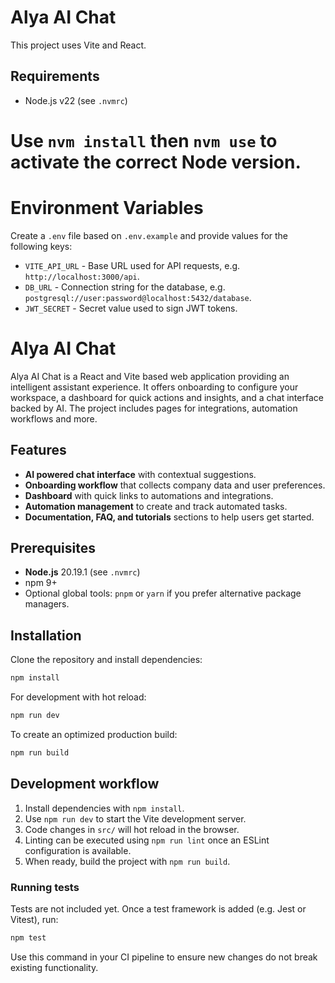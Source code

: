 
# Alya AI Chat

This project uses Vite and React.

## Requirements

- Node.js v22 (see `.nvmrc`)

Use `nvm install` then `nvm use` to activate the correct Node version.
=======

# Environment Variables

Create a `.env` file based on `.env.example` and provide values for the following keys:

- `VITE_API_URL` - Base URL used for API requests, e.g. `http://localhost:3000/api`.
- `DB_URL` - Connection string for the database, e.g. `postgresql://user:password@localhost:5432/database`.
- `JWT_SECRET` - Secret value used to sign JWT tokens.

# Alya AI Chat

Alya AI Chat is a React and Vite based web application providing an intelligent assistant experience. It offers onboarding to configure your workspace, a dashboard for quick actions and insights, and a chat interface backed by AI. The project includes pages for integrations, automation workflows and more.

## Features

- **AI powered chat interface** with contextual suggestions.
- **Onboarding workflow** that collects company data and user preferences.
- **Dashboard** with quick links to automations and integrations.
- **Automation management** to create and track automated tasks.
- **Documentation, FAQ, and tutorials** sections to help users get started.

## Prerequisites

- **Node.js** 20.19.1 (see `.nvmrc`)
- npm 9+
- Optional global tools: `pnpm` or `yarn` if you prefer alternative package managers.

## Installation

Clone the repository and install dependencies:

```bash
npm install
```

For development with hot reload:

```bash
npm run dev
```

To create an optimized production build:

```bash
npm run build
```

## Development workflow

1. Install dependencies with `npm install`.
2. Use `npm run dev` to start the Vite development server.
3. Code changes in `src/` will hot reload in the browser.
4. Linting can be executed using `npm run lint` once an ESLint configuration is available.
5. When ready, build the project with `npm run build`.

### Running tests

Tests are not included yet. Once a test framework is added (e.g. Jest or Vitest), run:

```bash
npm test
```

Use this command in your CI pipeline to ensure new changes do not break existing functionality.


